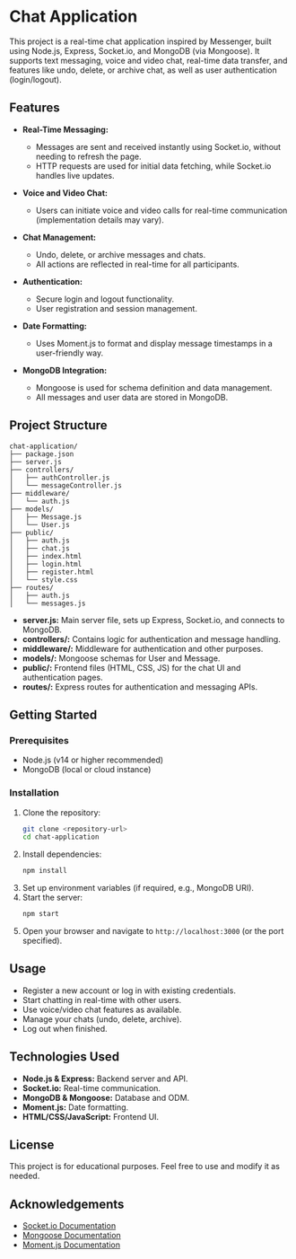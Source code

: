 # Chat Application

This project is a real-time chat application inspired by Messenger, built using Node.js, Express, Socket.io, and MongoDB (via Mongoose). It supports text messaging, voice and video chat, real-time data transfer, and features like undo, delete, or archive chat, as well as user authentication (login/logout).

## Features

- **Real-Time Messaging:**
  - Messages are sent and received instantly using Socket.io, without needing to refresh the page.
  - HTTP requests are used for initial data fetching, while Socket.io handles live updates.

- **Voice and Video Chat:**
  - Users can initiate voice and video calls for real-time communication (implementation details may vary).

- **Chat Management:**
  - Undo, delete, or archive messages and chats.
  - All actions are reflected in real-time for all participants.

- **Authentication:**
  - Secure login and logout functionality.
  - User registration and session management.

- **Date Formatting:**
  - Uses Moment.js to format and display message timestamps in a user-friendly way.

- **MongoDB Integration:**
  - Mongoose is used for schema definition and data management.
  - All messages and user data are stored in MongoDB.

## Project Structure

```
chat-application/
├── package.json
├── server.js
├── controllers/
│   ├── authController.js
│   └── messageController.js
├── middleware/
│   └── auth.js
├── models/
│   ├── Message.js
│   └── User.js
├── public/
│   ├── auth.js
│   ├── chat.js
│   ├── index.html
│   ├── login.html
│   ├── register.html
│   └── style.css
├── routes/
│   ├── auth.js
│   └── messages.js
```

- **server.js:** Main server file, sets up Express, Socket.io, and connects to MongoDB.
- **controllers/:** Contains logic for authentication and message handling.
- **middleware/:** Middleware for authentication and other purposes.
- **models/:** Mongoose schemas for User and Message.
- **public/:** Frontend files (HTML, CSS, JS) for the chat UI and authentication pages.
- **routes/:** Express routes for authentication and messaging APIs.

## Getting Started

### Prerequisites
- Node.js (v14 or higher recommended)
- MongoDB (local or cloud instance)

### Installation
1. Clone the repository:
   ```sh
   git clone <repository-url>
   cd chat-application
   ```
2. Install dependencies:
   ```sh
   npm install
   ```
3. Set up environment variables (if required, e.g., MongoDB URI).
4. Start the server:
   ```sh
   npm start
   ```
5. Open your browser and navigate to `http://localhost:3000` (or the port specified).

## Usage
- Register a new account or log in with existing credentials.
- Start chatting in real-time with other users.
- Use voice/video chat features as available.
- Manage your chats (undo, delete, archive).
- Log out when finished.

## Technologies Used
- **Node.js & Express:** Backend server and API.
- **Socket.io:** Real-time communication.
- **MongoDB & Mongoose:** Database and ODM.
- **Moment.js:** Date formatting.
- **HTML/CSS/JavaScript:** Frontend UI.

## License
This project is for educational purposes. Feel free to use and modify it as needed.

## Acknowledgements
- [Socket.io Documentation](https://socket.io/docs/)
- [Mongoose Documentation](https://mongoosejs.com/docs/)
- [Moment.js Documentation](https://momentjs.com/docs/)

